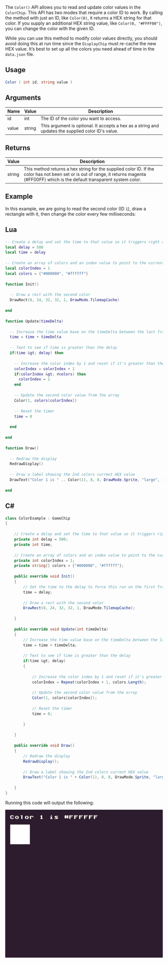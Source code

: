 The `Color()` API allows you to read and update color values in the `ColorChip`. This API has two modes that require a color ID to work. By calling the method with just an ID, like `Color(0)`, it returns a HEX string for that color. If you supply an additional HEX string value, like `Color(0, "#FFFF00")`, you can change the color with the given ID. 

While you can use this method to modify color values directly, you should avoid doing this at run time since the `DisplayChip` must re-cache the new HEX value. It’s best to set up all the colors you need ahead of time in the `data.json` file.

## Usage

```csharp
Color ( int id, string value )
```

## Arguments

| Name  | Value  | Description                                                                                          |
|-------|--------|------------------------------------------------------------------------------------------------------|
| id    | int    | The ID of the color you want to access\.                                                             |
| value | string | This argument is optional\. It accepts a hex as a string and updates the supplied color ID's value\. |


## Returns

| Value  | Description                                                                                                                                                                                    |
|--------|------------------------------------------------------------------------------------------------------------------------------------------------------------------------------------------------|
| string | This method returns a hex string for the supplied color ID\. If the color has not been set or is out of range, it returns magenta \(\#FF00FF\) which is the default transparent system color\. |


## Example

In this example, we are going to read the second color (ID `1`), draw a rectangle with it, then change the color every few milliseconds:

## Lua

```lua
-- Create a delay and set the time to that value so it triggers right away
local delay = 500
local time = delay

-- Create an array of colors and an index value to point to the currently selected color
local colorIndex = 1
local colors = {"#000000", "#ffffff"}

function Init()

  -- Draw a rect with the second color
  DrawRect(8, 24, 32, 32, 1, DrawMode.TilemapCache)

end

function Update(timeDelta)

  -- Increase the time value base on the timeDelta between the last frame
  time = time + timeDelta

  -- Text to see if time is greater than the delay
  if(time &gt; delay) then

    -- Increase the color index by 1 and reset if it's greater than the color array
    colorIndex = colorIndex + 1
    if(colorIndex &gt; #colors) then
      colorIndex = 1
    end

    -- Update the second color value from the array
    Color(1, colors[colorIndex])

    -- Reset the timer
    time = 0

  end

end

function Draw()

  -- Redraw the display
  RedrawDisplay()

  -- Draw a label showing the 2nd colors current HEX value
  DrawText("Color 1 is " .. Color(1), 8, 8, DrawMode.Sprite, "large", 15)

end
```




## C#

```csharp
class ColorExample : GameChip
{

    // Create a delay and set the time to that value so it triggers right away
    private int delay = 500;
    private int time;

    // Create an array of colors and an index value to point to the currently selected color
    private int colorIndex = 1;
    private string[] colors = {"#000000", "#ffffff"};

    public override void Init()
    {
        // Set the time to the delay to force this run on the first frame
        time = delay;

        // Draw a rect with the second color
        DrawRect(8, 24, 32, 32, 1, DrawMode.TilemapCache);

    }

    public override void Update(int timeDelta)
    { 
        // Increase the time value base on the timeDelta between the last frame
        time = time + timeDelta;

        // Text to see if time is greater than the delay
        if(time &gt; delay)
        {
            
            // Increase the color index by 1 and reset if it's greater than the color array
            colorIndex = Repeat(colorIndex + 1, colors.Length);

            // Update the second color value from the array
            Color(1, colors[colorIndex]);

            // Reset the timer
            time = 0;

        }

    }

    public override void Draw()
    { 
        // Redraw the display
        RedrawDisplay();

        // Draw a label showing the 2nd colors current HEX value
        DrawText("Color 1 is " + Color(1), 8, 8, DrawMode.Sprite, "large", 15);

    }
}
```



Running this code will output the following:

![image alt text](images/ColorOutput_image_0.png)


